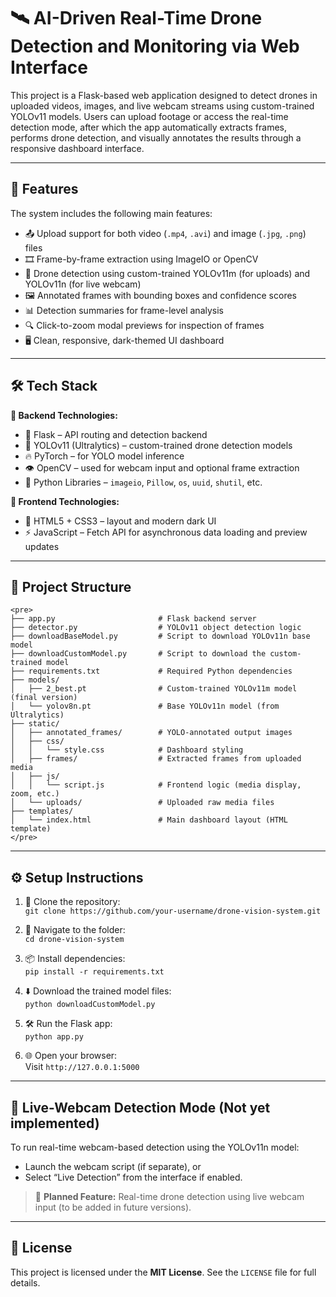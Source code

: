 # 🛰️ AI-Driven Real-Time Drone Detection and Monitoring via Web Interface

This project is a Flask-based web application designed to detect drones in uploaded videos, images, and live webcam streams using custom-trained YOLOv11 models. Users can upload footage or access the real-time detection mode, after which the app automatically extracts frames, performs drone detection, and visually annotates the results through a responsive dashboard interface.

---

## 🚀 Features

The system includes the following main features:

* 📤 Upload support for both video (`.mp4`, `.avi`) and image (`.jpg`, `.png`) files
* 🎞️ Frame-by-frame extraction using ImageIO or OpenCV
* 🎯 Drone detection using custom-trained YOLOv11m (for uploads) and YOLOv11n (for live webcam)
* 🖼️ Annotated frames with bounding boxes and confidence scores
* 📊 Detection summaries for frame-level analysis
* 🔍 Click-to-zoom modal previews for inspection of frames
* 🖥️ Clean, responsive, dark-themed UI dashboard

---

## 🛠️ Tech Stack

**🔧 Backend Technologies:**

* 🧪 Flask – API routing and detection backend
* 🤖 YOLOv11 (Ultralytics) – custom-trained drone detection models
* 🔥 PyTorch – for YOLO model inference
* 👁️ OpenCV – used for webcam input and optional frame extraction
* 🐍 Python Libraries – `imageio`, `Pillow`, `os`, `uuid`, `shutil`, etc.

**🎨 Frontend Technologies:**

* 🧱 HTML5 + CSS3 – layout and modern dark UI
* ⚡ JavaScript – Fetch API for asynchronous data loading and preview updates

---

## 📁 Project Structure
```
<pre>
├── app.py                       # Flask backend server
├── detector.py                  # YOLOv11 object detection logic
├── downloadBaseModel.py         # Script to download YOLOv11n base model
├── downloadCustomModel.py       # Script to download the custom-trained model
├── requirements.txt             # Required Python dependencies
├── models/
│   ├── 2_best.pt                # Custom-trained YOLOv11m model (final version)
│   └── yolov8n.pt               # Base YOLOv11n model (from Ultralytics)
├── static/
│   ├── annotated_frames/        # YOLO-annotated output images
│   ├── css/
│   │   └── style.css            # Dashboard styling
│   ├── frames/                  # Extracted frames from uploaded media
│   ├── js/
│   │   └── script.js            # Frontend logic (media display, zoom, etc.)
│   └── uploads/                 # Uploaded raw media files
├── templates/
│   └── index.html               # Main dashboard layout (HTML template)
</pre>
```

---

## ⚙️ Setup Instructions

1. 🧩 Clone the repository:  
   `git clone https://github.com/your-username/drone-vision-system.git`

2. 📁 Navigate to the folder:  
   `cd drone-vision-system`

3. 📦 Install dependencies:  
   `pip install -r requirements.txt`

4. ⬇️ Download the trained model files:  
   `python downloadCustomModel.py`

5. 🛠️ Run the Flask app:  
   `python app.py`

6. 🌐 Open your browser:  
   Visit `http://127.0.0.1:5000`

---

## 📸 Live-Webcam Detection Mode (Not yet implemented)

To run real-time webcam-based detection using the YOLOv11n model:
- Launch the webcam script (if separate), or
- Select “Live Detection” from the interface if enabled.
  
> 🔧 **Planned Feature:** Real-time drone detection using live webcam input (to be added in future versions).

---

## 📜 License

This project is licensed under the **MIT License**. See the `LICENSE` file for full details.

